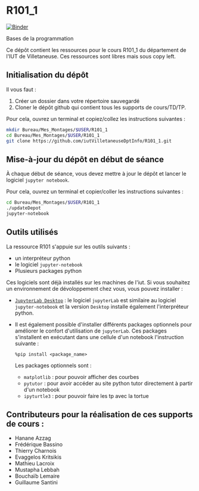 # R101_1

[![Binder](https://mybinder.org/badge_logo.svg)](https://mybinder.org/v2/gh/iutVilletaneuseDptInfo/R101_1/master)

Bases de la programmation

Ce dépôt contient les ressources pour le cours R101_1 du département de l'IUT de Villetaneuse. Ces ressources sont libres mais sous copy left.

## Initialisation du dépôt 

Il vous faut : 
1. Créer un dossier dans votre répertoire sauvegardé
2. Cloner le dépôt github qui contient tous les supports de cours/TD/TP.

Pour cela, ouvrez un terminal et copiez/collez les instructions suivantes :
```bash
mkdir Bureau/Mes_Montages/$USER/R101_1
cd Bureau/Mes_Montages/$USER/R101_1
git clone https://github.com/iutVilletaneuseDptInfo/R101_1.git
```

## Mise-à-jour du dépôt en début de séance

À chaque début de séance, vous devez mettre à jour le dépôt et lancer le logiciel `jupyter notebook`. 

Pour cela, ouvrez un terminal et copier/coller les instructions suivantes :

```bash
cd Bureau/Mes_Montages/$USER/R101_1
./updateDepot
jupyter-notebook
```



## Outils utilisés

La ressource R101 s'appuie sur les outils suivants : 
* un interpréteur python 
* le logiciel `jupyter-notebook`
* Plusieurs packages python

Ces logiciels sont déjà installés sur les machines de l'iut. Si vous souhaitez un environnement de dévoloppement chez vous, vous pouvez installer : 
* [`JupyterLab Desktop`](https://github.com/jupyterlab/jupyterlab-desktop#installation) : le logiciel `jupyterLab` est similaire au logiciel `jupyter-notebook` et la version `Desktop` installe également l'interpréteur python.

* Il est également possible d'installer différents packages optionnels pour améliorer le confort d'utilisation de `jupyterLab`. Ces packages s'installent en exécutant dans une cellule d'un notebook l'instruction suivante : 
  ```jupyter
  %pip install <package_name>
  ```
  Les packages optionnels sont : 
  * `matplotlib` : pour pouvoir afficher des courbes
  * `pytutor` : pour avoir accéder au site python tutor directement à partir d'un notebook
  * `ipyturtle3` : pour pouvoir faire les tp avec la tortue

## Contributeurs pour la réalisation de ces supports de cours :
* Hanane Azzag
* Frédérique Bassino
* Thierry Charnois
* Evaggelos Kritsikis
* Mathieu Lacroix
* Mustapha Lebbah
* Bouchaïb Lemaire
* Guillaume Santini
